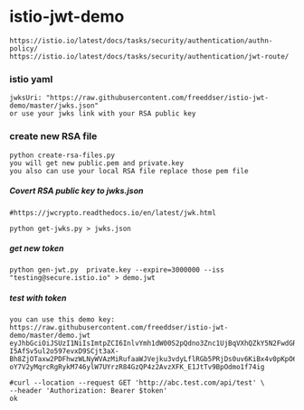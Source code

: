 # istio-jwt-demo
    https://istio.io/latest/docs/tasks/security/authentication/authn-policy/
    https://istio.io/latest/docs/tasks/security/authentication/jwt-route/

### istio yaml
    jwksUri: "https://raw.githubusercontent.com/freeddser/istio-jwt-demo/master/jwks.json"
    or use your jwks link with your RSA public key

### create new RSA file
    python create-rsa-files.py
    you will get new public.pem and private.key
    you also can use your local RSA file replace those pem file
##### Covert RSA public key to jwks.json
    #https://jwcrypto.readthedocs.io/en/latest/jwk.html

    python get-jwks.py > jwks.json


       
##### get new token
    python gen-jwt.py  private.key --expire=3000000 --iss "testing@secure.istio.io" > demo.jwt


##### test with token
    you can use this demo key:
    https://raw.githubusercontent.com/freeddser/istio-jwt-demo/master/demo.jwt
    eyJhbGciOiJSUzI1NiIsImtpZCI6InlvYmh1dW00S2pQdno3Znc1UjBqVXhQZkY5N2FwdGRYaklfdXQtcnpaR2MiLCJ0eXAiOiJKV1QifQ.eyJleHAiOjE2NjYwNDk5NjcsImlhdCI6MTY2MzA0OTk2NywiaXNzIjoidGVzdGluZ0BzZWN1cmUuaXN0aW8uaW8iLCJzdWIiOiJ0ZXN0aW5nQHNlY3VyZS5pc3Rpby5pbyJ9.WYWzOooQdggf5j7mhjtA2IWWMuCGhs-I5AfSv5ul2o597evxD9SCjt3aX-Bh8ZjOTaxw2PDFhwzWLNyWVAzMiRufaaWJVejku3vdyLflRGb5PRjDs0uv6KiBx4v0pKpO6lPJSalIX4iZ1Q9wJZtBmpniDxPyS_Yv7E1d3FFGlHfbljZxVSKduQziDndJy1L3pl5Bxdv0cZynn0FaX8Xw8HHzwwxWzH2KWoSRBK1Ca6coNfVm1fqgW3CuRYaEqFsYk8eqaYoBfFc2LfZomhHhda-oY7V2yMqrcRgRykM746ylW7UYrzR84GzQP4z2AvzXFK_E1JtTv9BpOdmo1f74ig

    #curl --location --request GET 'http://abc.test.com/api/test' \
    --header 'Authorization: Bearer $token'
    ok